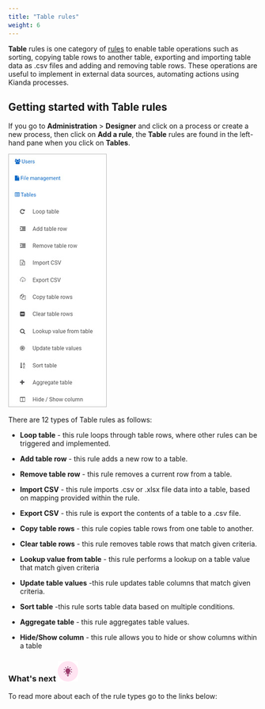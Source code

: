 ```yaml
---
title: "Table rules"
weight: 6
---
```


**Table** rules is one category of [rules](/docs/platform/rules/) to enable table operations such as sorting, copying table rows to another table, exporting and importing table data as .csv files and adding and removing table rows. These operations are useful to implement in external data sources, automating actions using Kianda processes.



## Getting started with Table rules ##

If you go to **Administration** > **Designer** and click on a process or create a new process, then click on **Add a rule**, the **Table** rules are found in the left-hand pane when you click on **Tables**.

![Table rules](/images/table-rules-all.jpg)

There are 12 types of Table rules as follows:

- **Loop table** - this rule loops through table rows, where other rules can be triggered and implemented.

- **Add table row** - this rule adds a new row to a table.

- **Remove table row** - this rule removes a current row from a table.

- **Import CSV** - this rule imports .csv or .xlsx file data into a table, based on mapping provided within the rule.

- **Export CSV** - this rule is export the contents of a table to a .csv file.

- **Copy table rows** - this rule copies table rows from one table to another.

- **Clear table rows** - this rule removes table rows that match given criteria.

- **Lookup value from table** - this rule performs a lookup on a table value that match given criteria

- **Update table values** -this rule updates table columns that match given criteria.

- **Sort table** -this rule sorts table data based on multiple conditions.

- **Aggregate table** - this rule aggregates table values.

- **Hide/Show column** - this rule allows you to hide or show columns within a table

  

### What's next  ![Idea icon](/images/18.png) ###

To read more about each of the rule types go to the links below:
